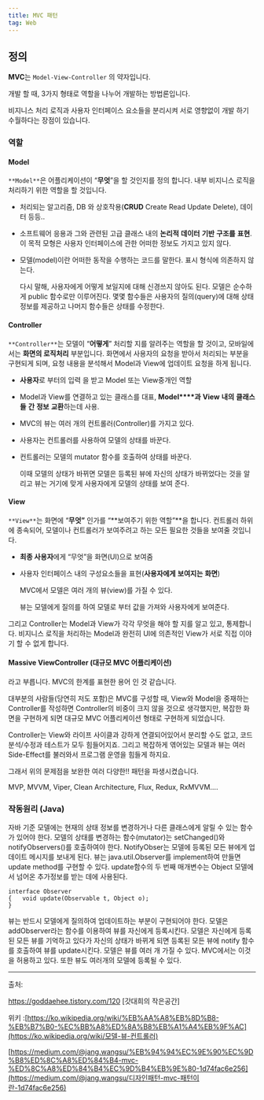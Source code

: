 ```yaml
---
title: MVC 패턴
tag: Web
---
```




## 정의

**MVC**는 `Model-View-Controller` 의 약자입니다.

개발 할 때, 3가지 형태로 역할을 나누어 개발하는 방법론입니다.

비지니스 처리 로직과 사용자 인터페이스 요소들을 분리시켜 서로 영향없이 개발 하기 수월하다는 장점이 있습니다.

### 역할

#### Model

`**Model**`은 어플리케이션이 “**무엇**”을 할 것인지를 정의 합니다. 내부 비지니스 로직을 처리하기 위한 역할을 할 것입니다.

- 처리되는 알고리즘, DB 와 상호작용(**CRUD** Create Read Update Delete), 데이터 등등..

- 소프트웨어 응용과 그와 관련된 고급 클래스 내의 **논리적** **데이터** **기반** **구조를** **표현**. 이 목적 모형은 사용자 인터페이스에 관한 어떠한 정보도 가지고 있지 않다.

- 모델(model)이란 어떠한 동작을 수행하는 코드를 말한다. 표시 형식에 의존하지 않는다. 

  다시 말해, 사용자에게 어떻게 보일지에 대해 신경쓰지 않아도 된다. 모델은 순수하게 public 함수로만 이루어진다. 몇몇 함수들은 사용자의 질의(query)에 대해 상태 정보를 제공하고 나머지 함수들은 상태를 수정한다.

#### Controller

`**Controller**`는 모델이 “**어떻게**” 처리할 지를 알려주는 역할을 할 것이고, 모바일에서는 **화면의 로직처리** 부분입니다. 화면에서 사용자의 요청을 받아서 처리되는 부분을 구현되게 되며, 요청 내용을 분석해서 Model과 View에 업데이트 요청을 하게 됩니다.

- **사용자**로 부터의 입력 을 받고 Model 또는 View중개인 역할

- Model과 View를 연결하고 있는 클래스를 대표, **Model****과** **View** **내의** **클래스들** **간** **정보** **교환**하는데 사용.

- MVC의 뷰는 여러 개의 컨트롤러(Controller)를 가지고 있다. 

- 사용자는 컨트롤러를 사용하여 모델의 상태를 바꾼다. 

- 컨트롤러는 모델의 mutator 함수를 호출하여 상태를 바꾼다. 

  이때 모델의 상태가 바뀌면 모델은 등록된 뷰에 자신의 상태가 바뀌었다는 것을 알리고 뷰는 거기에 맞게 사용자에게 모델의 상태를 보여 준다.

#### View

`**View**`는 화면에 “**무엇”** 인가를 “**보여주기 위한 역할”**을 합니다. 컨트롤러 하위에 종속되어, 모델이나 컨트롤러가 보여주려고 하는 모든 필요한 것들을 보여줄 것입니다.

- **최종 사용자**에게 “무엇”을 화면(UI)으로 보여줌

- 사용자 인터페이스 내의 구성요소들을 표현(**사용자에게** **보여지는** **화면**)

  MVC에서 모델은 여러 개의 뷰(view)를 가질 수 있다.

  뷰는 모델에게 질의를 하여 모델로 부터 값을 가져와 사용자에게 보여준다.

  

그리고 Controller는 Model과 View가 각각 무엇을 해야 할 지를 알고 있고, 통제합니다. 비지니스 로직을 처리하는 Model과 완전히 UI에 의존적인 View가 서로 직접 이야기 할 수 없게 합니다.

#### **Massive** ViewController (대규모 MVC 어플리케이션)

라고 부릅니다. MVC의 한계를 표현한 용어 인 것 같습니다.

대부분의 사람들(당연히 저도 포함)은 MVC를 구성할 때, View와 Model을 중재하는 Controller를 작성하면 Controller의 비중이 크지 않을 것으로 생각했지만, 복잡한 화면을 구현하게 되면 대규모 MVC 어플리케이션 형태로 구현하게 되었습니다.

Controller는 View와 라이프 사이클과 강하게 연결되어있어서 분리할 수도 없고, 코드 분석/수정과 테스트가 모두 힘들어지죠. 그리고 복잡하게 엮어있는 모델과 뷰는 여러 Side-Effect를 불러와서 프로그램 운영을 힘들게 하지요.

그래서 위의 문제점을 보완한 여러 다양한!! 패턴을 파생시켰습니다.

MVP, MVVM, Viper, Clean Architecture, Flux, Redux, RxMVVM….



### 작동원리 (Java)

자바 기준 모델에는 현재의 상태 정보를 변경하거나 다른 클래스에게 알릴 수 있는 함수가 있어야 한다. 모델의 상태를 변경하는 함수(mutator)는 setChanged()와 notifyObservers()를 호출하여야 한다. NotifyObser는 모델에 등록된 모든 뷰에게 업데이트 메시지를 보내게 된다. 뷰는 java.util.Observer를 implement하여 만들면 update method를 구현할 수 있다. update함수의 두 번째 매개변수는 Object 모델에서 넘어온 추가정보를 받는 데에 사용된다.

```
interface Observer
{	void update(Observable t, Object o);
}
```

뷰는 반드시 모델에게 질의하여 업데이트하는 부분이 구현되어야 한다. 모델은 addObserver라는 함수를 이용하여 뷰를 자신에게 등록시킨다. 모델은 자신에게 등록된 모든 뷰를 기억하고 있다가 자신의 상태가 바뀌게 되면 등록된 모든 뷰에 notify 함수를 호출하여 뷰를 update시킨다. 모델은 뷰를 여러 개 가질 수 있다. MVC에서는 이것을 허용하고 있다. 또한 뷰도 여러개의 모델에 등록될 수 있다.

---

출처:

 https://goddaehee.tistory.com/120 [갓대희의 작은공간]

위키 :[https://ko.wikipedia.org/wiki/%EB%AA%A8%EB%8D%B8-%EB%B7%B0-%EC%BB%A8%ED%8A%B8%EB%A1%A4%EB%9F%AC](https://ko.wikipedia.org/wiki/모델-뷰-컨트롤러)

[https://medium.com/@jang.wangsu/%EB%94%94%EC%9E%90%EC%9D%B8%ED%8C%A8%ED%84%B4-mvc-%ED%8C%A8%ED%84%B4%EC%9D%B4%EB%9E%80-1d74fac6e256](https://medium.com/@jang.wangsu/디자인패턴-mvc-패턴이란-1d74fac6e256)

## 